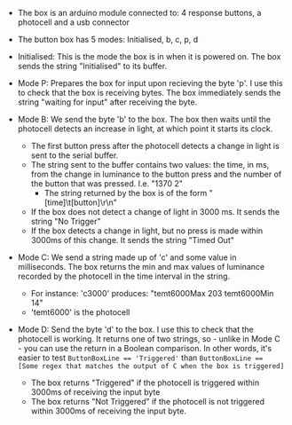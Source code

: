 * The box is an arduino module connected to: 4 response buttons, a photocell and a usb connector
* The button box has 5 modes: Initialised, b, c, p, d
* Initialised: This is the mode the box is in when it is powered on. The box sends the string "Initialised" to its buffer.
* Mode P: Prepares the box for input upon recieving the byte 'p'. I use this to check that the box is receiving bytes. The box immediately sends the string "waiting for input" after receiving the byte.
* Mode B: We send the byte 'b' to the box. The box then waits until the photocell detects an increase in light, at which point it starts its clock.
    * The first button press after the photocell detects a change in light is sent to the serial buffer.
    * The string sent to the buffer contains two values: the time, in ms, from the change in luminance to the button press and the number of the button that was pressed. I.e. "1370  2"
      * The string returned by the box is of the form "[time]\t[button]\r\n"
    * If the box does not detect a change of light in 3000 ms. It sends the string "No Trigger"
    * If the box detects a change in light, but no press is made within 3000ms of this change. It sends the string "Timed Out"
* Mode C: We send a string made up of 'c' and some value in milliseconds. The box returns the min and max values of luminance recorded by the photocell in the time interval in the string.
    * For instance: 'c3000' produces:
            "temt6000Max  203
             temt6000Min  14"
    * 'temt6000' is the photocell

* Mode D: Send the byte 'd' to the box. I use this to check that the photocell is working. It returns one of two strings, so - unlike in Mode C - you can use the return in a Boolean comparison. In other words, it's easier to test `ButtonBoxLine == 'Triggered'` than `ButtonBoxLine == [Some regex that matches the output of C when the box is triggered]`
	* The box returns "Triggered" if the photocell is triggered within 3000ms of receiving the input byte
	* The box returns "Not Triggered" if the photocell is not triggered within 3000ms of receiving the input byte. 